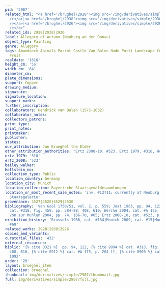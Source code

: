 ```yaml
---
pid: '2907'
related_html: "<a href='/brughel/2928'><img src='/img/derivatives/simple/2928/thumbnail.jpg'
  /></a>|<a href='/brughel/2938'><img src='/img/derivatives/simple/2938/thumbnail.jpg'
  /></a>|<a href='/brughel/2926'><img src='/img/derivatives/simple/2926/thumbnail.jpg'
  /></a>"
related_ids: 2928|2938|2926
label: Allegory of Autumn (Neuburg an der Donau)
object_type: Painting
genre: Allegory
tags: Abundance Animals Parrot Castle Van_Balen Nude Putti Landscape Cornucopia Flowers
  Fruit
realdate: '1616'
height_cm: '56'
width_cm: '84'
diameter_cm: 
plate_dimensions: 
support: Copper
drawing_medium: 
signature: 
signature_location: 
support_marks: 
further_inscription: 
collaborators: Hendrick van Balen (1575-1632)
collaborator_notes: 
collectors_patrons: 
print_type: 
print_notes: 
printmaker: 
publisher: 
states: 
our_attribution: Jan Brueghel the Elder
other_attribution_authorities: 'Ertz 2008-10, #523, Ertz 1979, #318, Honig database'
ertz_1979: '318'
ertz_2008: '523'
bailey_walker: 
hollstein_no: 
collection_type: Public
location_country: Germany
location_city: Munich
location_collection: Bayerische Staatsgemäldesammlungen
location_or_most_recent_sale_notes: 'inv. #13711; currently at Neuburg an der Donau,
  Staatsgalerie'
provenance: 4527|4528|4529|4530
bibliography: 'Van Gool 1750/51, vol. 2, p. 559; Jost 1963, pp. 94, 122; Ertz 1979,
  cat. #318, fig. 459, pp. 384-88, 408, 610; Werche 2004, cat. #A 175, p. 204 ff;
  Von zur Muhlen 2004, pp. 74, 166-70, #65; Ertz 2008-10, cat. #523, p. 1092'
exhibition_history: 'Brussels 1980, cat. #134|Munich 2009, cat. #15|Munich 2013, cat.
  #69'
related_works: 2928|2938|2926
copies_and_variants: 
curatorial_files: '432'
external_resources: 
biblio: "{% cite 8321 %}  pp. 94, 122, {% cite 9004 %} cat. #318, fig. 459, pp. 384-88,
  408, 610, {% cite 8912 %} cat. #A 175, p. 204 ff, {% cite 8900 %} cat. #523, p.
  1092"
order: '29'
layout: brueghel_item
collection: brueghel
thumbnail: img/derivatives/simple/2907/thumbnail.jpg
full: img/derivatives/simple/2907/full.jpg
---
```

